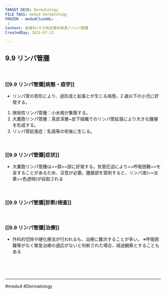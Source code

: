 ```yaml
---
TARGET DECK: Dermatology
FILE TAGS: medu4 Dermatology
FROZEN - medu4ClozeHL:
 : 
Context: 皮膚科/その他皮膚科疾患/リンパ管腫
CreatedDay: 2021-07-13

---
```


## 9.9 リンパ管腫

<br>

### [[9.9 リンパ管腫|病態・疫学]]
* リンパ管の奇形により、過形成と拡張とが生じる病態。2 歳以下の小児に好発する。
1. 限局性リンパ管腫：小水疱が集簇する。
2. 大嚢胞リンパ管腫：真皮深層~皮下組織でのリンパ管拡張により大きな腫瘤を形成する。
3. リンパ管拡張症：乳癌等の術後に生じる。


<br>

### [[9.9 リンパ管腫|症状]]
* 大嚢胞リンパ管腫は==頸==部に好発する。気管圧迫により==呼吸困難==を呈することがあるため、注意が必要。腫脹部を穿刺すると、リンパ液(==淡黄==色透明)が採取される
<!--ID: 1626163349352-->


<br>

### [[9.9 リンパ管腫|診断/検査]]


<br>

### [[9.9 リンパ管腫|治療]]
* 外科的切除や硬化療法が行われるも、治療に難渋することが多い。
 ※呼吸困難等がなく緊急治療の適応がないと判断された場合、経過観察とすることもある
 

<br><br><br>

---
#medu4 #Dermatology  
